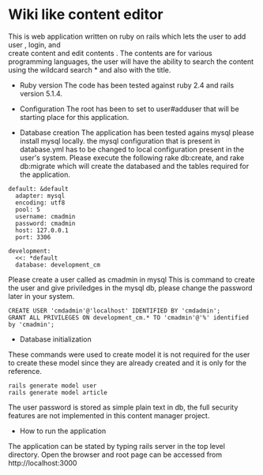 # Wiki like content editor

This is web application written on ruby on rails which lets the user to add user , login, and  
create content and edit contents . The contents are for various programming languages, the user
will have the ability to search the content using the wildcard search * and also with the title. 


* Ruby version
 The code has been tested against ruby 2.4 and rails version 5.1.4.


* Configuration
The root has been to set to user#adduser that will be starting place for this application. 

* Database creation
The application has been tested agains mysql please install mysql locally. 
the mysql configuration that is present in database.yml has to be changed to local 
configuration present in the user's system. 
 Please execute the following rake db:create, and rake db:migrate which will 
create the databased and the tables required for the application. 
```
default: &default
  adapter: mysql
  encoding: utf8
  pool: 5
  username: cmadmin
  password: cmadmin
  host: 127.0.0.1
  port: 3306 

development:
  <<: *default
  database: development_cm
```

Please create a user called as cmadmin in mysql
This is command to create the user and give priviledges in the mysql db, please change the
password later in your system. 

```
CREATE USER 'cmdadmin'@'localhost' IDENTIFIED BY 'cmdadmin';
GRANT ALL PRIVILEGES ON development_cm.* TO 'cmadmin'@'%' identified by 'cmadmin';
```

* Database initialization

These commands were used to create model it is not required for the user to create these model
since they are already created and it is only for the reference.
```
rails generate model user
rails generate model article
```


The user password is stored as simple plain text in db, the full security features are not
implemented in this content manager project. 

* How to run the application

The application can be stated by typing rails server in the top level directory.
Open the browser and root page can be accessed from http://localhost:3000

